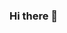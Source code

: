 ### Hi there 👋
<!--
const yirlon = {
  pronouns:  'he'|'him,
  code: ['Python', 'Javascript', 'HTML', 'CSS', 'SQL'],
  tools:['Django', 'Angular', 'Potsman']
}


**yirlon/yirlon** is a ✨ _special_ ✨ repository because its `README.md` (this file) appears on your GitHub profile.

Here are some ideas to get you started:

- 🔭 I’m currently working on ...
- 🌱 I’m currently learning ...
- 👯 I’m looking to collaborate on ...
- 🤔 I’m looking for help with ...
- 💬 Ask me about ...
- 📫 How to reach me: ...
- 😄 Pronouns: ...
- ⚡ Fun fact: ...
-->
